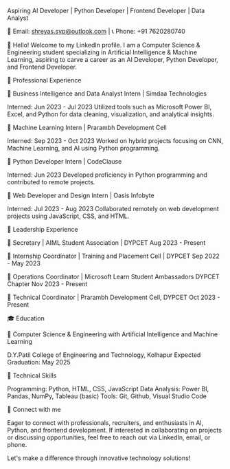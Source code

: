 Aspiring AI Developer | Python Developer | Frontend Developer | Data Analyst

📧 Email: shreyas.syp@outlook.com | 📞 Phone: +91 7620280740

👋 Hello! Welcome to my LinkedIn profile. I am a Computer Science & Engineering student specializing in Artificial Intelligence & Machine Learning, aspiring to carve a career as an AI Developer, Python Developer, and Frontend Developer.

💼 Professional Experience

🔹 Business Intelligence and Data Analyst Intern | Simdaa Technologies

Interned: Jun 2023 - Jul 2023
Utilized tools such as Microsoft Power BI, Excel, and Python for data cleaning, visualization, and analytical insights.

🔹 Machine Learning Intern | Prarambh Development Cell

Interned: Sep 2023 - Oct 2023
Worked on hybrid projects focusing on CNN, Machine Learning, and AI using Python programming.

🔹 Python Developer Intern | CodeClause

Interned: Jun 2023
Developed proficiency in Python programming and contributed to remote projects.

🔹 Web Developer and Design Intern | Oasis Infobyte

Interned: Jul 2023 - Aug 2023
Collaborated remotely on web development projects using JavaScript, CSS, and HTML.


💼 Leadership Experience

🔹 Secretary | AIML Student Association | DYPCET
      Aug 2023 - Present

🔹 Internship Coordinator | Training and Placement Cell | DYPCET
      Sep 2022 - May 2023

🔹 Operations Coordinator | Microsoft Learn Student Ambassadors DYPCET Chapter
      Nov 2023 - Present

🔹 Technical Coordinator | Prarambh Development Cell, DYPCET
      Oct 2023 - Present


🎓 Education

🔹 Computer Science & Engineering with Artificial Intelligence and Machine Learning

D.Y.Patil College of Engineering and Technology, Kolhapur
Expected Graduation: May 2025

🚀 Technical Skills

Programming: Python, HTML, CSS, JavaScript
Data Analysis: Power BI, Pandas, NumPy, Tableau (basic)
Tools: Git, Github, Visual Studio Code

💬 Connect with me

Eager to connect with professionals, recruiters, and enthusiasts in AI, Python, and frontend development. If interested in collaborating on projects or discussing opportunities, feel free to reach out via LinkedIn, email, or phone.

Let's make a difference through innovative technology solutions!
